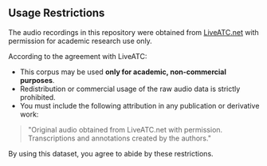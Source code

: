 ## Usage Restrictions

The audio recordings in this repository were obtained from [LiveATC.net](https://www.liveatc.net) with permission for academic research use only.

According to the agreement with LiveATC:
- This corpus may be used **only for academic, non-commercial purposes**.
- Redistribution or commercial usage of the raw audio data is strictly prohibited.
- You must include the following attribution in any publication or derivative work:

> "Original audio obtained from LiveATC.net with permission. Transcriptions and annotations created by the authors."

By using this dataset, you agree to abide by these restrictions.